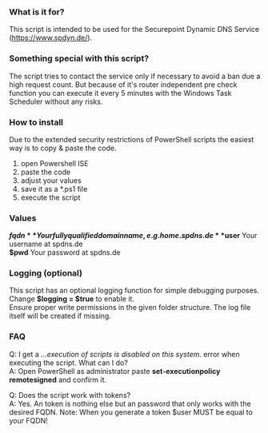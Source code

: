 ### What is it for?
This script is intended to be used for the Securepoint Dynamic DNS Service (https://www.spdyn.de/).

### Something special with this script?
The script tries to contact the service only if necessary to avoid a ban due a high request count. But because of it's router independent pre check function you can execute it every 5 minutes with the Windows Task Scheduler without any risks.

### How to install
Due to the extended security restrictions of PowerShell scripts the easiest way is to copy & paste the code.

1. open Powershell ISE
2. paste the code
3. adjust your values
4. save it as a *.ps1 file
5. execute the script

### Values
**$fqdn** Your fully qualified domain name, e.g. home.spdns.de  
**$user** Your username at spdns.de  
**$pwd** Your password at spdns.de  

### Logging (optional)
This script has an optional logging function for simple debugging purposes. Change **$logging = $true** to enable it.  
Ensure proper write permissions in the given folder structure. The log file itself will be created if missing.

### FAQ
Q: I get a _...execution of scripts is disabled on this system._ error when executing the script. What can I do?  
A: Open PowerShell as administrator paste **set-executionpolicy remotesigned** and confirm it.  
  
Q: Does the script work with tokens?    
A: Yes. An token is nothing else but an password that only works with the desired FQDN. Note: When you generate a token $user MUST be equal to your FQDN!
